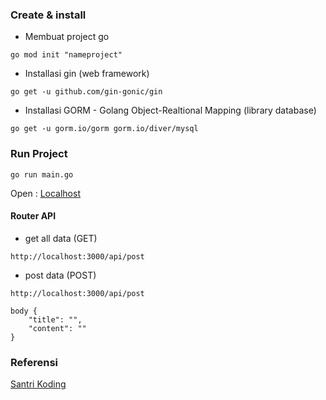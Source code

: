 <!--
 Copyright 2024 ariefsetyonugroho
 
 Licensed under the Apache License, Version 2.0 (the "License");
 you may not use this file except in compliance with the License.
 You may obtain a copy of the License at
 
     https://www.apache.org/licenses/LICENSE-2.0
 
 Unless required by applicable law or agreed to in writing, software
 distributed under the License is distributed on an "AS IS" BASIS,
 WITHOUT WARRANTIES OR CONDITIONS OF ANY KIND, either express or implied.
 See the License for the specific language governing permissions and
 limitations under the License.
-->
### Create & install
- Membuat project go
```
go mod init "nameproject"
```

- Installasi gin (web framework)
```
go get -u github.com/gin-gonic/gin
```

- Installasi GORM - Golang Object-Realtional Mapping (library database)
```
go get -u gorm.io/gorm gorm.io/diver/mysql
```

### Run Project
```
go run main.go
```
Open : [Localhost](http://localhost:3000)

#### Router API
- get all data (GET)
```
http://localhost:3000/api/post
```

- post data (POST)
```
http://localhost:3000/api/post

body {
    "title": "",
    "content": "" 
}
```

### Referensi
[Santri Koding](https://santrikoding.com/tutorial-restful-api-golang-1-membuat-project-golang
)